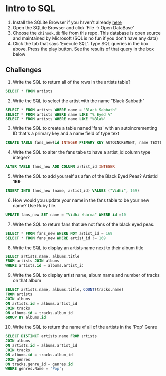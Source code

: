 # Intro to SQL

1. Install the SQLite Browser if you haven't already [here](http://sqlitebrowser.org/)
2. Open the SQLite Browser and click 'File -> Open DataBase'
3. Choose the `chinook.db` file from this repo. This database is open source and maintained by Microsoft (SQL is no fun if you don't have any data)
4. Click the tab that says 'Execute SQL'. Type SQL queries in the box above. Press the play button. See the results of that query in the box below

## Challenges

1. Write the SQL to return all of the rows in the artists table?

```SQL
SELECT * FROM artists
```

2. Write the SQL to select the artist with the name "Black Sabbath"

```SQL
SELECT * FROM artists WHERE name = "Black Sabbath"
SELECT * FROM artists WHERE name LIKE "% Eyed %"
SELECT * FROM artists WHERE name LIKE "%Bla%"
```

3. Write the SQL to create a table named 'fans' with an autoincrementing ID that's a primary key and a name field of type text

```sql
CREATE TABLE fans_new(id INTEGER PRIMARY KEY AUTOINCREMENT, name TEXT)
```

4. Write the SQL to alter the fans table to have a artist_id column type integer?

```sql
ALTER TABLE fans_new ADD COLUMN artist_id INTEGER
```

5. Write the SQL to add yourself as a fan of the Black Eyed Peas? ArtistId **169**

```sql
INSERT INTO fans_new (name, artist_id) VALUES ("Vidhi", 169)
```

6. How would you update your name in the fans table to be your new name? Use Ruby file.

```sql
UPDATE fans_new SET name = "Vidhi sharma" WHERE id =10
```

7. Write the SQL to return fans that are not fans of the black eyed peas.

```sql
SELECT * FROM fans_new WHERE NOT artist_id = 169
SELECT * FROM fans_new WHERE artist_id != 169
```

8. Write the SQL to display an artists name next to their album title

```sql
SELECT artists.name, albums.title 
FROM artists JOIN albums 
WHERE artists.id = albums.artist_id
```

9. Write the SQL to display artist name, album name and number of tracks on that album

```sql
SELECT artists.name, albums.title, COUNT(tracks.name) 
FROM artists
JOIN albums
ON artists.id = albums.artist_id
JOIN tracks
ON albums.id = tracks.album_id
GROUP BY albums.id
```

10. Write the SQL to return the name of all of the artists in the 'Pop' Genre

```sql
SELECT DISTINCT artists.name FROM artists
JOIN albums
ON artists.id = albums.artist_id
JOIN tracks
ON albums.id = tracks.album_id
JOIN genres
ON tracks.genre_id = genres.id
WHERE genres.Name = 'Pop';
```

